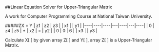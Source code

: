 ##Linear Equation Solver for Upper-Triangular Matrix

A work for Computer Programming Course at National Taiwan University.

#####ZX = Y
| z1 | z2 | z3 |   | x1 |   | y1 |
|----|----|----|---|----|---|----|
| 0  | z4 | z5 | * | x2 | = | y2 |
| 0  | 0  | 6  |   | x3 |   | y3 |

Calculate X[ ] by given array Z[ ] and Y[ ], array Z[ ] is a Upper-Triangular Matrix.
